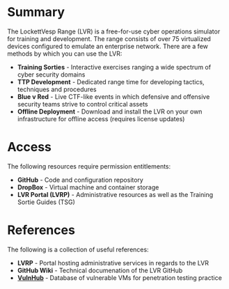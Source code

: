 # Summary
The LockettVesp Range (LVR) is a free-for-use cyber operations simulator for training and development. The range consists of over 75 virtualized devices configured to emulate an enterprise network. There are a few methods by which you can use the LVR:

* **Training Sorties** - Interactive exercises ranging a wide spectrum of cyber security domains
* **TTP Development** - Dedicated range time for developing tactics, techniques and procedures
* **Blue v Red** - Live CTF-like events in which defensive and offensive security teams strive to control critical assets
* **Offline Deployment** - Download and install the LVR on your own infrastructure for offline access (requires license updates)

# Access
The following resources require permission entitlements:

* **GitHub** - Code and configuration repository
* **DropBox** - Virtual machine and container storage
* **LVR Portal (LVRP)** - Administrative resources as well as the Training Sortie Guides (TSG)

# References
The following is a collection of useful references:

* **LVRP** - Portal hosting administrative services in regards to the LVR
* **GitHub Wiki** - Technical documenation of the LVR GitHub
* **[VulnHub](https://www.vulnhub.com/)** - Database of vulnerable VMs for penetration testing practice
